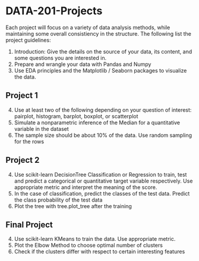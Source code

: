 # DATA-201-Projects
Each project will focus on a variety of data analysis methods, while maintaining some overall consistiency in the structure. The following list the project guidelines:
1. Introduction: Give the details on the source of your data, its content, and some
questions you are interested in.
2. Prepare and wrangle your data with Pandas and Numpy
3. Use EDA principles and the Matplotlib / Seaborn packages to visualize the data.

## Project 1
4. Use at least two of the following depending on your question of interest: pairplot,
histogram, barplot, boxplot, or scatterplot
5. Simulate a nonparametric inference of the Median for a quantitative variable in the
dataset
6. The sample size should be about 10% of the data. Use random sampling for the
rows

## Project 2
4. Use scikit-learn DecisionTree Classification or Regression to train, test and predict a categorical or quantitative target variable respectively. Use appropriate metric and interpret the meaning of the score.
5. In the case of classification, predict the classes of the test data. Predict the class probability of the test data
6. Plot the tree with tree.plot_tree after the training

## Final Project
4. Use scikit-learn KMeans to train the data. Use appropriate metric.
5. Plot the Elbow Method to choose optimal number of clusters
6. Check if the clusters differ with respect to certain interesting features
